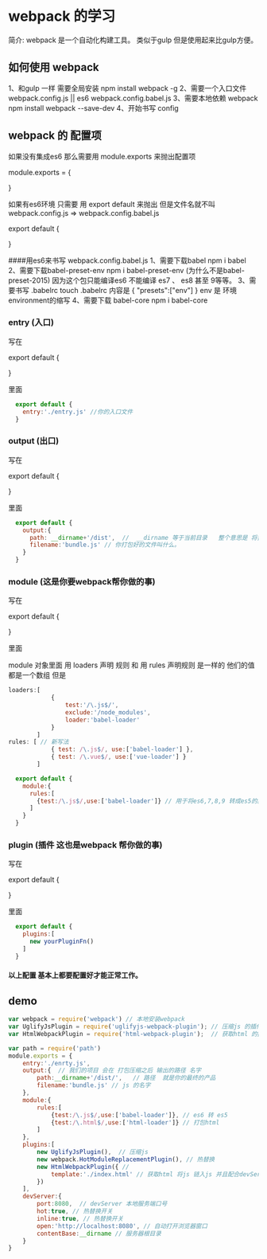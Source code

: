 # webpack 的学习
  简介: webpack 是一个自动化构建工具。 类似于gulp 但是使用起来比gulp方便。

## 如何使用 webpack
  1、和gulp 一样 需要全局安装 npm install webpack -g
  2、需要一个入口文件 webpack.config.js || es6 webpack.config.babel.js
  3、需要本地依赖 webpack  npm install webpack --save-dev
  4、开始书写 config

## webpack 的 配置项
  如果没有集成es6 那么需要用 module.exports 来抛出配置项

  module.exports = {

  }

  如果有es6环境 只需要 用 export default 来抛出 但是文件名就不叫webpack.config.js => webpack.config.babel.js

  export default {

  }

####用es6来书写 webpack.config.babel.js
  1、需要下载babel                  npm i babel
  2、需要下载babel-preset-env       npm i babel-preset-env (为什么不是babel-preset-2015) 因为这个包只能编译es6 不能编译 es7 、 es8 甚至 9等等。
  3、需要书写 .babelrc              touch .babelrc      内容是  { "presets":["env"] }   env 是 环境environment的缩写
  4、需要下载 babel-core            npm i babel-core

### entry (入口)

  写在 

  export default {

  }

  里面

```js
  export default {
    entry:'./entry.js' //你的入口文件
  }
```

### output (出口)

  写在 

  export default {

  }

  里面

```js
  export default {
    output:{
      path: __dirname+'/dist',  //  __dirname 等于当前目录   整个意思是 将打包好的东西输出到当前目录下的 dist 文件夹下 
      filename:'bundle.js' // 你打包好的文件叫什么。
    }
  }
```

### module (这是你要webpack帮你做的事)

  写在 

  export default {

  }

  里面

module 对象里面 用 loaders 声明 规则 和 用 rules 声明规则 是一样的 他们的值都是一个数组
但是
```js
loaders:[
            {
                test:'/\.js$/',
                exclude:'/node_modules', 
                loader:'babel-loader'
            }
        ]
rules: [ // 新写法
            { test: /\.js$/, use:['babel-loader'] },
            { test: /\.vue$/, use:['vue-loader'] }
        ]
```
```js
  export default {
    module:{
      rules:[
        {test:/\.js$/,use:['babel-loader']} // 用于将es6,7,8,9 转成es5的。
      ]
    }
  }
```

### plugin (插件 这也是webpack 帮你做的事)

  写在 

  export default {

  }

  里面

```js
  export default {
    plugins:[
      new yourPluginFn()
    ]
  }
```

#### 以上配置 基本上都要配置好才能正常工作。



## demo
```js
var webpack = require('webpack') // 本地安装webpack
var UglifyJsPlugin = require('uglifyjs-webpack-plugin'); // 压缩js 的插件
var HtmlWebpackPlugin = require('html-webpack-plugin');  // 获取html 的插件 

var path = require('path')
module.exports = {
    entry:'./enrty.js',
    output:{  // 我们的项目 会在 打包压缩之后 输出的路径 名字
        path:__dirname+'/dist/',   // 路径  就是你的最终的产品  
        filename:'bundle.js' // js 的名字
    },
    module:{
        rules:[
            {test:/\.js$/,use:['babel-loader']}, // es6 转 es5
            {test:/\.html$/,use:['html-loader']} // 打包html
        ]
    },
    plugins:[
        new UglifyJsPlugin(),  // 压缩js
        new webpack.HotModuleReplacementPlugin(), // 热替换
        new HtmlWebpackPlugin({ //
            template:'./index.html' // 获取html 将js 链入js 并且配合devServer 启动热替换
        })
    ],
    devServer:{
        port:8080,  // devServer 本地服务端口号
        hot:true, // 热替换开关
        inline:true, // 热替换开关
        open:'http://localhost:8080', // 自动打开浏览器窗口
        contentBase:__dirname // 服务器根目录
    }
}

```
